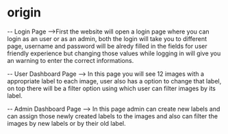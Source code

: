 # origin

 -- Login Page -->First the website will open a login page where you can login as an user or
as an admin, both the login will take you to different page, username and password will be alredy 
filled in the fields for user friendly experience but changing those values while logging in 
will give you an warning to enter the correct informations.
 
 -- User Dashboard Page --> In this page you will see 12 images with a appropriate label
to each image, user also has a option to change that label,
on top there will be a filter option using which user can filter images by its label.

 -- Admin Dashboard Page --> In this page admin can create new labels and can assign those
newly created labels to the images and also can filter the images by new labels or by their 
old label. 
